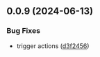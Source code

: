 ## 0.0.9 (2024-06-13)


### Bug Fixes

* trigger actions ([d3f2456](https://github.com/tiavina-mika/tiptap-parser/commit/d3f2456112d6e5300002c1fb188609cdfcf9d2df))

